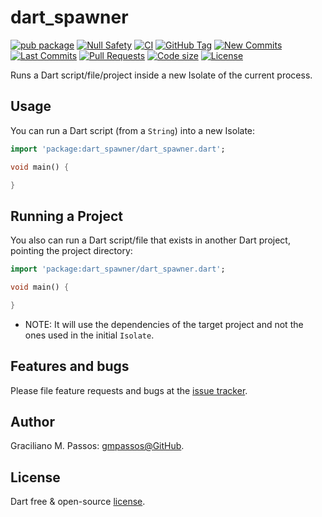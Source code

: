 # dart_spawner

[![pub package](https://img.shields.io/pub/v/dart_spawner.svg?logo=dart&logoColor=00b9fc)](https://pub.dartlang.org/packages/dart_spawner)
[![Null Safety](https://img.shields.io/badge/null-safety-brightgreen)](https://dart.dev/null-safety)
[![CI](https://img.shields.io/github/workflow/status/gmpassos/dart_spawner/Dart%20CI/master?logo=github-actions&logoColor=white)](https://github.com/gmpassos/dart_spawner/actions)
[![GitHub Tag](https://img.shields.io/github/v/tag/gmpassos/dart_spawner?logo=git&logoColor=white)](https://github.com/gmpassos/dart_spawner/releases)
[![New Commits](https://img.shields.io/github/commits-since/gmpassos/dart_spawner/latest?logo=git&logoColor=white)](https://github.com/gmpassos/dart_spawner/network)
[![Last Commits](https://img.shields.io/github/last-commit/gmpassos/dart_spawner?logo=git&logoColor=white)](https://github.com/gmpassos/dart_spawner/commits/master)
[![Pull Requests](https://img.shields.io/github/issues-pr/gmpassos/dart_spawner?logo=github&logoColor=white)](https://github.com/gmpassos/dart_spawner/pulls)
[![Code size](https://img.shields.io/github/languages/code-size/gmpassos/dart_spawner?logo=github&logoColor=white)](https://github.com/gmpassos/dart_spawner)
[![License](https://img.shields.io/github/license/gmpassos/dart_spawner?logo=open-source-initiative&logoColor=green)](https://github.com/gmpassos/dart_spawner/blob/master/LICENSE)

Runs a Dart script/file/project inside a new Isolate of the current process.

## Usage

You can run a Dart script (from a `String`) into a new Isolate:

```dart
import 'package:dart_spawner/dart_spawner.dart';

void main() {

}

```

## Running a Project

You also can run a Dart script/file that exists in another Dart project, pointing the project
directory:

```dart
import 'package:dart_spawner/dart_spawner.dart';

void main() {

}

```

- NOTE: It will use the dependencies of the target project and not the ones used in the initial `Isolate`.

## Features and bugs

Please file feature requests and bugs at the [issue tracker][tracker].

[tracker]: https://github.com/gmpassos/dart_spawner/issues

## Author

Graciliano M. Passos: [gmpassos@GitHub][github].

[github]: https://github.com/gmpassos

## License

Dart free & open-source [license](https://github.com/dart-lang/stagehand/blob/master/LICENSE).
